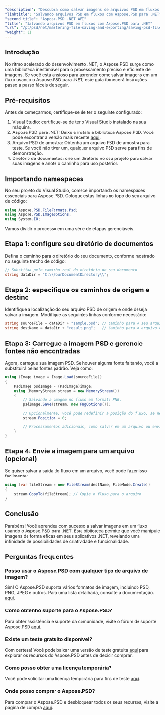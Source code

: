 ```yaml
---
"description": "Descubra como salvar imagens de arquivos PSD em fluxos com eficiência usando o Aspose.PSD para .NET. Este guia passo a passo abrangente aborda pré-requisitos, códigos e técnicas."
"linktitle": "Salvando arquivos PSD em fluxos com Aspose.PSD para .NET"
"second_title": "Aspose.PSD .NET API"
"title": "Salvando arquivos PSD em fluxos com Aspose.PSD para .NET"
"url": "/pt/psd/net/mastering-file-saving-and-exporting/saving-psd-files-to-streams/"
"weight": 11
---
```


## Introdução

No ritmo acelerado do desenvolvimento .NET, o Aspose.PSD surge como uma biblioteca inestimável para o processamento preciso e eficiente de imagens. Se você está ansioso para aprender como salvar imagens em um fluxo usando o Aspose.PSD para .NET, este guia fornecerá instruções passo a passo fáceis de seguir.

## Pré-requisitos

Antes de começarmos, certifique-se de ter o seguinte configurado:

1. Visual Studio: certifique-se de ter o Visual Studio instalado na sua máquina.
2. Aspose.PSD para .NET: Baixe e instale a biblioteca Aspose.PSD. Você pode encontrar a versão mais recente [aqui](https://releases.aspose.com/psd/net/).
3. Arquivo PSD de amostra: Obtenha um arquivo PSD de amostra para teste. Se você não tiver um, qualquer arquivo PSD serve para fins de demonstração.
4. Diretório de documentos: crie um diretório no seu projeto para salvar suas imagens e anote o caminho para uso posterior.

## Importando namespaces

No seu projeto do Visual Studio, comece importando os namespaces essenciais para Aspose.PSD. Coloque estas linhas no topo do seu arquivo de código:

```csharp
using Aspose.PSD.FileFormats.Psd;
using Aspose.PSD.ImageOptions;
using System.IO;
```

Vamos dividir o processo em uma série de etapas gerenciáveis.

## Etapa 1: configure seu diretório de documentos

Defina o caminho para o diretório do seu documento, conforme mostrado no seguinte trecho de código:

```csharp
// Substitua pelo caminho real do diretório do seu documento.
string dataDir = "C:\\YourDocumentDirectory\\";
```

## Etapa 2: especifique os caminhos de origem e destino

Identifique a localização do seu arquivo PSD de origem e onde deseja salvar a imagem. Modifique as seguintes linhas conforme necessário:

```csharp
string sourceFile = dataDir + "sample.psd"; // Caminho para o seu arquivo PSD de origem
string destName = dataDir + "result.png";   // Caminho para o arquivo de imagem de saída
```

## Etapa 3: Carregue a imagem PSD e gerencie fontes não encontradas

Agora, carregue sua imagem PSD. Se houver alguma fonte faltando, você a substituirá pelas fontes padrão. Veja como:

```csharp
using (Image image = Image.Load(sourceFile))
{
    PsdImage psdImage = (PsdImage)image;
    using (MemoryStream stream = new MemoryStream())
    {
        // Salvando a imagem no fluxo em formato PNG.
        psdImage.Save(stream, new PngOptions());

        // Opcionalmente, você pode redefinir a posição do fluxo, se necessário
        stream.Position = 0;

        // Processamentos adicionais, como salvar em um arquivo ou enviar pela rede, podem ser feitos aqui.
    }
}
```

## Etapa 4: Envie a imagem para um arquivo (opcional)

Se quiser salvar a saída do fluxo em um arquivo, você pode fazer isso facilmente:

```csharp
using (var fileStream = new FileStream(destName, FileMode.Create))
{
    stream.CopyTo(fileStream); // Copie o fluxo para o arquivo
}
```

## Conclusão

Parabéns! Você aprendeu com sucesso a salvar imagens em um fluxo usando o Aspose.PSD para .NET. Esta biblioteca permite que você manipule imagens de forma eficaz em seus aplicativos .NET, revelando uma infinidade de possibilidades de criatividade e funcionalidade.

## Perguntas frequentes

### Posso usar o Aspose.PSD com qualquer tipo de arquivo de imagem?
Sim! O Aspose.PSD suporta vários formatos de imagem, incluindo PSD, PNG, JPEG e outros. Para uma lista detalhada, consulte a documentação. [aqui](https://reference.aspose.com/psd/net/).

### Como obtenho suporte para o Aspose.PSD?
Para obter assistência e suporte da comunidade, visite o fórum de suporte Aspose.PSD [aqui](https://forum.aspose.com/c/psd/34).

### Existe um teste gratuito disponível?
Com certeza! Você pode baixar uma versão de teste gratuita [aqui](https://releases.aspose.com/) para explorar os recursos do Aspose.PSD antes de decidir comprar.

### Como posso obter uma licença temporária?
Você pode solicitar uma licença temporária para fins de teste [aqui](https://purchase.conholdate.com/temporary-license/).

### Onde posso comprar o Aspose.PSD?
Para comprar o Aspose.PSD e desbloquear todos os seus recursos, visite a página de compra [aqui](https://purchase.conholdate.com/buy).
